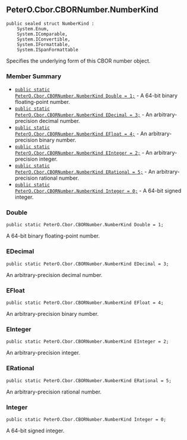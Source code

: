 ## PeterO.Cbor.CBORNumber.NumberKind

    public sealed struct NumberKind :
        System.Enum,
        System.IComparable,
        System.IConvertible,
        System.IFormattable,
        System.ISpanFormattable

Specifies the underlying form of this CBOR number object.

### Member Summary
* <code>[public static PeterO.Cbor.CBORNumber.NumberKind Double = 1;](#Double)</code> - A 64-bit binary floating-point number.
* <code>[public static PeterO.Cbor.CBORNumber.NumberKind EDecimal = 3;](#EDecimal)</code> - An arbitrary-precision decimal number.
* <code>[public static PeterO.Cbor.CBORNumber.NumberKind EFloat = 4;](#EFloat)</code> - An arbitrary-precision binary number.
* <code>[public static PeterO.Cbor.CBORNumber.NumberKind EInteger = 2;](#EInteger)</code> - An arbitrary-precision integer.
* <code>[public static PeterO.Cbor.CBORNumber.NumberKind ERational = 5;](#ERational)</code> - An arbitrary-precision rational number.
* <code>[public static PeterO.Cbor.CBORNumber.NumberKind Integer = 0;](#Integer)</code> - A 64-bit signed integer.

<a id="Double"></a>
### Double

    public static PeterO.Cbor.CBORNumber.NumberKind Double = 1;

A 64-bit binary floating-point number.

<a id="EDecimal"></a>
### EDecimal

    public static PeterO.Cbor.CBORNumber.NumberKind EDecimal = 3;

An arbitrary-precision decimal number.

<a id="EFloat"></a>
### EFloat

    public static PeterO.Cbor.CBORNumber.NumberKind EFloat = 4;

An arbitrary-precision binary number.

<a id="EInteger"></a>
### EInteger

    public static PeterO.Cbor.CBORNumber.NumberKind EInteger = 2;

An arbitrary-precision integer.

<a id="ERational"></a>
### ERational

    public static PeterO.Cbor.CBORNumber.NumberKind ERational = 5;

An arbitrary-precision rational number.

<a id="Integer"></a>
### Integer

    public static PeterO.Cbor.CBORNumber.NumberKind Integer = 0;

A 64-bit signed integer.
